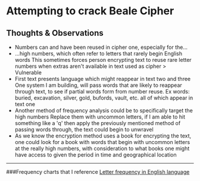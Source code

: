 Attempting to crack Beale Cipher
======

Thoughts & Observations
------
* Numbers can and have been reused in cipher one, especially for the...
* ...high numbers, which often refer to letters that rarely begin English words
This sometimes forces person encrypting text to reuse rare letter numbers when extras aren't available in text used as cipher > Vulnerable
* First text presents language which might reappear in text two and three
One system I am building, will pass words that are likely to reappear through text, to see if partial words form from number reuse.
Ex words: buried, excavation, silver, gold, bufords, vault, etc. all of which appear in text one
* Another method of frequency analysis could be to specifically target the high numbers
Replace them with uncommon letters, if I am able to hit something like a 'q' then apply the previously mentioned method of passing words through, the text could begin to unwravel
* As we know the encryption method uses a book for encrypting the text, one could look for a book with words that begin with uncommon letters at the really high numbers, with consideration to what books one might have access to given the period in time and geographical location

---

###Frequency charts that I reference
[Letter frequency in English language](https://en.wikipedia.org/wiki/Letter_frequency)

